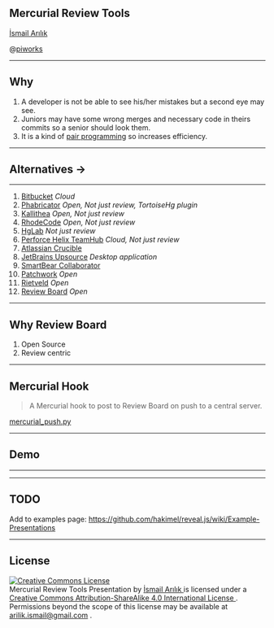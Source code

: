 ## Mercurial Review Tools

[İsmail Arılık](https://ismailarilik.com/)

@[piworks](https://www.piworks.net/)

---

## Why

1. A developer is not be able to see his/her mistakes but a second eye may see.
2. Juniors may have some wrong merges and necessary code in theirs commits so a senior should look them.
3. It is a kind of [pair programming](https://www.wikiwand.com/en/Pair_programming) so increases efficiency.

---

## Alternatives &#8594;

---

1. [Bitbucket](https://bitbucket.org/product/) *Cloud*
2. [Phabricator](https://www.phacility.com/phabricator/) *Open, Not just review, TortoiseHg plugin*
3. [Kallithea](https://kallithea-scm.org/) *Open, Not just review*
4. [RhodeCode](https://rhodecode.com/features/productivity) *Open, Not just review*
5. [HgLab](https://hglabhq.com/) *Not just review*
6. [Perforce Helix TeamHub](https://www.perforce.com/products/helix-teamhub) *Cloud, Not just review*
7. [Atlassian Crucible](https://www.atlassian.com/software/crucible)
8. [JetBrains Upsource](https://www.jetbrains.com/upsource/) *Desktop application*
9. [SmartBear Collaborator](https://smartbear.com/product/collaborator/overview/)
10. [Patchwork](http://jk.ozlabs.org/projects/patchwork/) *Open*
11. [Rietveld](https://github.com/rietveld-codereview/rietveld) *Open*
12. [Review Board](https://www.reviewboard.org/) *Open*

---

## Why Review Board

1. Open Source
2. Review centric

---

## Mercurial Hook

> A Mercurial hook to post to Review Board on push to a central server.

[mercurial_push.py](https://github.com/misery/ExtendedApproval/blob/master/contrib/mercurial_push.py)

---

## Demo

---

<!-- .slide: data-background-iframe="https://www.reviewboard.org/" data-background-interactive -->

---

## TODO

Add to examples page: https://github.com/hakimel/reveal.js/wiki/Example-Presentations

---

## License

<a
    rel="license"
    href="http://creativecommons.org/licenses/by-sa/4.0/">
    <img
        alt="Creative Commons License"
        style="border-width:0"
        src="https://i.creativecommons.org/l/by-sa/4.0/88x31.png" />
</a>
<br />
<span
    xmlns:dct="http://purl.org/dc/terms/"
    property="dct:title">
    Mercurial Review Tools Presentation
</span>
by
<a
    xmlns:cc="http://creativecommons.org/ns#"
    href="https://ismailarilik.com/mercurial-review-tools-presentation/"
    property="cc:attributionName"
    rel="cc:attributionURL">
    İsmail Arılık
</a>
is licensed under a
<a
    rel="license"
    href="http://creativecommons.org/licenses/by-sa/4.0/">
    Creative Commons Attribution-ShareAlike 4.0 International License
</a>
.
<br />
Permissions beyond the scope of this license may be available at
<a
    xmlns:cc="http://creativecommons.org/ns#"
    href="mailto:arilik.ismail@gmail.com"
    rel="cc:morePermissions">
    arilik.ismail@gmail.com
</a>
.
